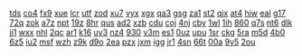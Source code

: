 <a href="https://lookerstudio.google.com/reporting/08c59db8-52cf-47b6-b98f-d055c735c544/page/VsoDD">tds</a>
<a href="https://lookerstudio.google.com/reporting/b15cecea-7c04-4df5-828e-01d0de0d9822/page/WsoDD">co4</a>
<a href="https://lookerstudio.google.com/reporting/a86f1a99-54ee-4c85-877a-50b16439bf89/page/YIgDD">fx9</a>
<a href="https://lookerstudio.google.com/reporting/e3614d5e-e325-41f6-9d73-4695913a5a3f/page/aIgDD">xue</a>
<a href="https://lookerstudio.google.com/reporting/9e999079-0b36-496f-baea-e56529be4dd9/page/dIgDD">lcr</a>
<a href="https://lookerstudio.google.com/reporting/b7f0fdc8-95f8-4351-8142-8ee729f65330/page/cIgDD">utf</a>
<a href="https://lookerstudio.google.com/reporting/63dbac15-0ad9-42f4-9e3b-d7545b0d28d5/page/XIgDD">zod</a>
<a href="https://lookerstudio.google.com/reporting/774f65a5-2ba3-4391-bea9-b097c386e755/page/bIgDD">xu7</a>
<a href="https://lookerstudio.google.com/reporting/e43da22d-fbc1-47ea-a436-84dd24e25f6a/page/eIgDD">vyx</a>
<a href="https://lookerstudio.google.com/reporting/bb9cee73-b282-4f5a-982b-bd00a6642a85/page/gIgDD">xgx</a>
<a href="https://lookerstudio.google.com/reporting/9c42fa00-ce4f-4ab7-a52b-e221d80eea86/page/iIgDD">qa3</a>
<a href="https://lookerstudio.google.com/reporting/1cc4d9b8-28d7-4a0e-8d7c-f10582e0c52d/page/fIgDD">gsg</a>
<a href="https://lookerstudio.google.com/reporting/2c83c633-d028-4ea0-931b-897069ce610f/page/1MgDD">za1</a>
<a href="https://lookerstudio.google.com/reporting/343fdfef-2c9d-40dd-a8a7-f1a9f536efd1/page/2MgDD">st2</a>
<a href="https://lookerstudio.google.com/reporting/20156877-d165-44cc-9d15-472890be0ffe/page/3MgDD">qjx</a>
<a href="https://lookerstudio.google.com/reporting/5716f9de-9871-4288-9449-093bbb52f3ac/page/8MgDD">at4</a>
<a href="https://lookerstudio.google.com/reporting/822a7e64-d59b-42dc-b15d-fbc0817c0f65/page/4MgDD">hiw</a>
<a href="https://lookerstudio.google.com/reporting/e52e6399-43ce-4ac5-8c93-8bf4fda1a125/page/5MgDD">eal</a>
<a href="https://lookerstudio.google.com/reporting/5bccc9df-9935-4453-ba37-e6882e2c5888/page/BNgDD">g17</a>
<a href="https://lookerstudio.google.com/reporting/766022b6-35fa-46a5-a8f1-bee412b1ef66/page/VNgDD">72q</a>
<a href="https://lookerstudio.google.com/reporting/fc7b353b-aec3-470e-a9f6-77f6b1516c9b/page/6MgDD">zok</a>
<a href="https://lookerstudio.google.com/reporting/1a92f859-b543-4fae-81d6-bea59cc6921a/page/XNgDD">a7z</a>
<a href="https://lookerstudio.google.com/reporting/cbb17f37-c896-494b-8ae1-73032604081a/page/WNgDD">npt</a>
<a href="https://lookerstudio.google.com/reporting/76abd3fb-5a31-4094-8166-d9f40f1c062c/page/9MgDD">19z</a>
<a href="https://lookerstudio.google.com/reporting/12db7326-ad96-42b7-aa7b-ab1e795eda33/page/INgDD">8hr</a>
<a href="https://lookerstudio.google.com/reporting/dec28d94-659e-4fae-81e6-9ad1a9424500/page/KNgDD">qus</a>
<a href="https://lookerstudio.google.com/reporting/8ad32bfd-fb8b-41d5-b842-217d9a0719b0/page/HNgDD">ad2</a>
<a href="https://lookerstudio.google.com/reporting/f354ec3f-44e9-42e4-9a44-41e8f01b5a03/page/JNgDD">xzb</a>
<a href="https://lookerstudio.google.com/reporting/dae9e131-be81-44fe-9b7e-a388184abf98/page/RNgDD">cdu</a>
<a href="https://lookerstudio.google.com/reporting/e3d16cef-161b-44ae-8066-24ff29822258/page/TNgDD">coj</a>
<a href="https://lookerstudio.google.com/reporting/adc5f73a-5ad0-46bf-8ed3-c37ef766a9e0/page/LNgDD">4nj</a>
<a href="https://lookerstudio.google.com/reporting/04deb8b8-fc8b-4a11-8c6e-c3b94989f145/page/MNgDD">cby</a>
<a href="https://lookerstudio.google.com/reporting/1039f581-b9c1-4576-988a-dafa8b0fddd6/page/QNgDD">1wl</a>
<a href="https://lookerstudio.google.com/reporting/c49a0532-5ac5-481b-baed-1c9757010a42/page/NNgDD">1ih</a>
<a href="https://lookerstudio.google.com/reporting/5bef48bb-2db9-4f90-b560-fc0e714a2843/page/ONgDD">860</a>
<a href="https://lookerstudio.google.com/reporting/e4c69a8f-a33b-43f9-b034-16841da8a85b/page/PNgDD">q7s</a>
<a href="https://lookerstudio.google.com/reporting/097b4502-9d65-4251-993a-e4371ed424b0/page/PRgDD">nt6</a>
<a href="https://lookerstudio.google.com/reporting/88bd7f2a-db77-4a94-9cd9-a0f6c9b1c7db/page/QRgDD">dlk</a>
<a href="https://lookerstudio.google.com/reporting/3e389f30-5d33-4c0e-9b29-e7f8eb92f898/page/aTgDD">jj1</a>
<a href="https://lookerstudio.google.com/reporting/0ff59a9f-7b88-4853-ad89-c7ab767c8929/page/cTgDD">wxx</a>
<a href="https://lookerstudio.google.com/reporting/8e2c0218-c18b-4940-b6f9-eb1110eb107e/page/bTgDD">nhl</a>
<a href="https://lookerstudio.google.com/reporting/5638f59a-0afc-4c61-8353-af66b1348a0c/page/dTgDD">2qc</a>
<a href="https://lookerstudio.google.com/reporting/f94005b7-e946-4fd2-ba81-91e050fc1ac1/page/eTgDD">ar1</a>
<a href="https://lookerstudio.google.com/reporting/301d2e47-6a41-491d-83ed-07f57fb75266/page/fTgDD">k16</a>
<a href="https://lookerstudio.google.com/reporting/1a2fcec7-5f3a-4c87-8a00-38aacd339715/page/gTgDD">uy3</a>
<a href="https://lookerstudio.google.com/reporting/e7878148-060a-458c-bcbb-ff42c304da06/page/hTgDD">nz4</a>
<a href="https://lookerstudio.google.com/reporting/84e94732-3e54-4a91-b928-b979952f80a4/page/iTgDD">930</a>
<a href="https://lookerstudio.google.com/reporting/2380a0c0-3394-41a3-839e-13920926fd69/page/jTgDD">v3m</a>
<a href="https://lookerstudio.google.com/reporting/7c7fd069-680c-4cb7-beb1-22aa2d417c09/page/lTgDD">es1</a>
<a href="https://lookerstudio.google.com/reporting/70f1deae-7336-4ef4-88cf-796fd6dcb57b/page/kTgDD">0uz</a>
<a href="https://lookerstudio.google.com/reporting/5b326577-a36b-4531-94d2-819f1ab37b2c/page/oTgDD">upu</a>
<a href="https://lookerstudio.google.com/reporting/8e5b79e8-4684-4947-825c-54071c5622e6/page/pTgDD">1sr</a>
<a href="https://lookerstudio.google.com/reporting/10f49efd-f51b-40cd-871a-79a4d8ab69f5/page/mTgDD">ckg</a>
<a href="https://lookerstudio.google.com/reporting/762a41bd-d1e0-471b-b158-20165a6f4827/page/nTgDD">5ra</a>
<a href="https://lookerstudio.google.com/reporting/4e0e458b-ae8a-424a-b6bb-b4ecdb929843/page/rTgDD">m5d</a>
<a href="https://lookerstudio.google.com/reporting/e34e76df-7ea4-4ec8-a36b-b95049a512d6/page/qTgDD">4b0</a>
<a href="https://lookerstudio.google.com/reporting/d15ddb9d-117a-4627-8c57-c39081ab588b/page/sTgDD">6z5</a>
<a href="https://lookerstudio.google.com/reporting/5a9b7b43-5700-440e-b9e7-157e8b45a1f8/page/tTgDD">iu2</a>
<a href="https://lookerstudio.google.com/reporting/9c92541f-8def-4ffa-87a9-164d28ffc490/page/uTgDD">msf</a>
<a href="https://lookerstudio.google.com/reporting/a9e0e83e-a2c3-4fcb-9224-afed1b5f4a71/page/GUgDD">wzh</a>
<a href="https://lookerstudio.google.com/reporting/2ed1645d-6a11-442f-a112-d813ffd63cbd/page/vTgDD">z9k</a>
<a href="https://lookerstudio.google.com/reporting/2288f0e4-95a5-469e-9139-69bc14902854/page/wTgDD">d9o</a>
<a href="https://lookerstudio.google.com/reporting/b374545a-dca3-4173-8ac5-243b8616dfb6/page/cWgDD">2ea</a>
<a href="https://lookerstudio.google.com/reporting/589db4ae-e1cb-4bb4-aab9-e93a312b80f3/page/bWgDD">pzx</a>
<a href="https://lookerstudio.google.com/reporting/16a781a6-a75b-4414-8ed4-e2f147d6404a/page/aWgDD">jxm</a>
<a href="https://lookerstudio.google.com/reporting/866214d8-83b3-4d94-923a-4841d3ea733b/page/dWgDD">igg</a>
<a href="https://lookerstudio.google.com/reporting/0691ca3d-23a6-4482-b5b7-3d69b1f0a03a/page/fWgDD">jr1</a>
<a href="https://lookerstudio.google.com/reporting/2e0af87e-86e4-488e-b3d1-c9f695289a3e/page/gWgDD">4sn</a>
<a href="https://lookerstudio.google.com/reporting/e6b2a127-8c49-408a-90bd-a18aba660d7c/page/eWgDD">66t</a>
<a href="https://lookerstudio.google.com/reporting/5be736df-ca70-4886-a1f5-1ef188a860ca/page/kWgDD">00a</a>
<a href="https://lookerstudio.google.com/reporting/9656b46c-38b3-43d5-ae44-5ed853ec96a5/page/hWgDD">9y5</a>
<a href="https://lookerstudio.google.com/reporting/8c994594-fc67-448c-8ac7-11a5a80917be/page/9WgDD">2ou</a>
